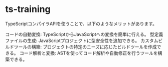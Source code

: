 # ts-training
TypeScriptコンパイラAPIを使うことで、以下のようなメリットがあります。

コードの自動変換: TypeScriptからJavaScriptへの変換を簡単に行える。
型定義ファイルの生成: JavaScriptプロジェクトに型安全性を追加できる。
カスタムビルドツールの構築: プロジェクトの特定のニーズに応じたビルドツールを作成できる。
コード解析と変換: ASTを使ってコード解析や自動修正を行うツールを構築できる。